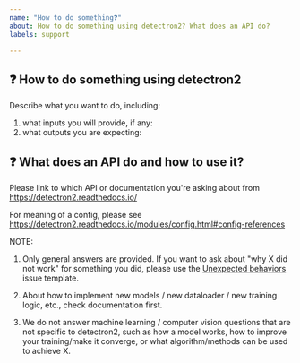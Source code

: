 ```yaml
---
name: "How to do something❓"
about: How to do something using detectron2? What does an API do?
labels: support

---
```


## ❓ How to do something using detectron2

Describe what you want to do, including:
1. what inputs you will provide, if any:
2. what outputs you are expecting:

## ❓ What does an API do and how to use it?
Please link to which API or documentation you're asking about from
https://detectron2.readthedocs.io/

For meaning of a config, please see
https://detectron2.readthedocs.io/modules/config.html#config-references


NOTE:

1. Only general answers are provided.
   If you want to ask about "why X did not work" for something you did, please use the
   [Unexpected behaviors](https://github.com/facebookresearch/detectron2/issues/new/choose) issue template.

2. About how to implement new models / new dataloader / new training logic, etc., check documentation first.

3. We do not answer machine learning / computer vision questions that are not specific to detectron2, such as how a model works, how to improve your training/make it converge, or what algorithm/methods can be used to achieve X.
